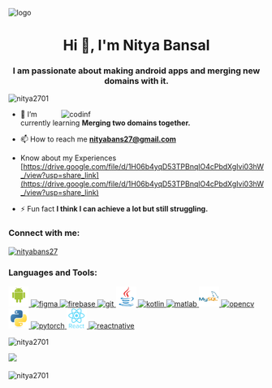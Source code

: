![logo](https://github.com/nitya2701/nitya2701/blob/main/Black%20Blue%20Simple%20Gaming%20Banner%20Landscape.png)
<h1 align="center">Hi 👋, I'm Nitya Bansal</h1>
<h3 align="center">I am passionate about making android apps and merging new domains with it.</h3>

<p align="left"> <img src="https://komarev.com/ghpvc/?username=nitya2701&label=Profile%20views&color=0e75b6&style=flat" alt="nitya2701" /> </p>

<img align="right" alt="codinf" width="400" src="https://cdn.dribbble.com/users/17707/screenshots/2413754/rrr.gif">

- 🌱 I’m currently learning **Merging two domains together.**

- 📫 How to reach me **nityabans27@gmail.com**

- Know about my Experiences [https://drive.google.com/file/d/1H06b4yqD53TPBnqlO4cPbdXgIvi03hW_/view?usp=share_link](https://drive.google.com/file/d/1H06b4yqD53TPBnqlO4cPbdXgIvi03hW_/view?usp=share_link)

- ⚡ Fun fact **I think I can achieve a lot but still struggling.**

<h3 align="left">Connect with me:</h3>
<p align="left">
<a href="https://www.hackerrank.com/nityabans27" target="blank"><img align="center" src="https://raw.githubusercontent.com/rahuldkjain/github-profile-readme-generator/master/src/images/icons/Social/hackerrank.svg" alt="nityabans27" height="30" width="40" /></a>
</p>

<h3 align="left">Languages and Tools:</h3>
<p align="left"> <a href="https://developer.android.com" target="_blank" rel="noreferrer"> <img src="https://raw.githubusercontent.com/devicons/devicon/master/icons/android/android-original-wordmark.svg" alt="android" width="40" height="40"/> </a> <a href="https://www.figma.com/" target="_blank" rel="noreferrer"> <img src="https://www.vectorlogo.zone/logos/figma/figma-icon.svg" alt="figma" width="40" height="40"/> </a> <a href="https://firebase.google.com/" target="_blank" rel="noreferrer"> <img src="https://www.vectorlogo.zone/logos/firebase/firebase-icon.svg" alt="firebase" width="40" height="40"/> </a> <a href="https://git-scm.com/" target="_blank" rel="noreferrer"> <img src="https://www.vectorlogo.zone/logos/git-scm/git-scm-icon.svg" alt="git" width="40" height="40"/> </a> <a href="https://www.java.com" target="_blank" rel="noreferrer"> <img src="https://raw.githubusercontent.com/devicons/devicon/master/icons/java/java-original.svg" alt="java" width="40" height="40"/> </a> <a href="https://kotlinlang.org" target="_blank" rel="noreferrer"> <img src="https://www.vectorlogo.zone/logos/kotlinlang/kotlinlang-icon.svg" alt="kotlin" width="40" height="40"/> </a> <a href="https://www.mathworks.com/" target="_blank" rel="noreferrer"> <img src="https://upload.wikimedia.org/wikipedia/commons/2/21/Matlab_Logo.png" alt="matlab" width="40" height="40"/> </a> <a href="https://www.mysql.com/" target="_blank" rel="noreferrer"> <img src="https://raw.githubusercontent.com/devicons/devicon/master/icons/mysql/mysql-original-wordmark.svg" alt="mysql" width="40" height="40"/> </a> <a href="https://opencv.org/" target="_blank" rel="noreferrer"> <img src="https://www.vectorlogo.zone/logos/opencv/opencv-icon.svg" alt="opencv" width="40" height="40"/> </a> <a href="https://www.python.org" target="_blank" rel="noreferrer"> <img src="https://raw.githubusercontent.com/devicons/devicon/master/icons/python/python-original.svg" alt="python" width="40" height="40"/> </a> <a href="https://pytorch.org/" target="_blank" rel="noreferrer"> <img src="https://www.vectorlogo.zone/logos/pytorch/pytorch-icon.svg" alt="pytorch" width="40" height="40"/> </a> <a href="https://reactjs.org/" target="_blank" rel="noreferrer"> <img src="https://raw.githubusercontent.com/devicons/devicon/master/icons/react/react-original-wordmark.svg" alt="react" width="40" height="40"/> </a> <a href="https://reactnative.dev/" target="_blank" rel="noreferrer"> <img src="https://reactnative.dev/img/header_logo.svg" alt="reactnative" width="40" height="40"/> </a> </p>

<p><img align="center" src="https://github-readme-stats.vercel.app/api/top-langs?username=nitya2701&show_icons=true&locale=en&layout=compact" alt="nitya2701" /></p>

![ ](https://leetcard.jacoblin.cool/nityabans27?ext=heatmap)

<p><img align="center" src="https://github-readme-streak-stats.herokuapp.com/?user=nitya2701&" alt="nitya2701" /></p>
